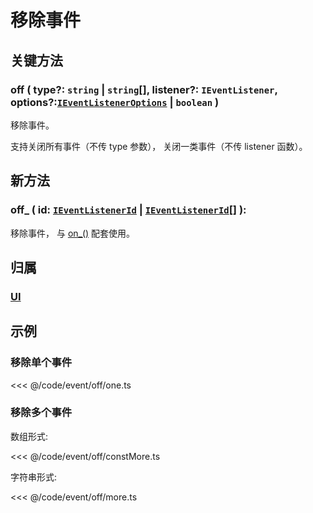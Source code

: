 # 移除事件

## 关键方法

### off ( type?: `string` | `string`[], listener?: `IEventListener`, options?:[`IEventListenerOptions`](/api/interfaces/IEventListenerOptions.md) | `boolean` )

移除事件。

支持关闭所有事件（不传 type 参数）， 关闭一类事件（不传 listener 函数）。

## 新方法

### off\_ ( id: [`IEventListenerId`](/api/interfaces/IEventListenerId.md) | [`IEventListenerId`](/api/interfaces/IEventListenerId.md)[] ):

移除事件， 与 [on\_()](./on.md#on_) 配套使用。

## 归属

### [UI](/reference/display/UI.md#深入事件)

## 示例

### 移除单个事件

<<< @/code/event/off/one.ts

### 移除多个事件

数组形式:

<<< @/code/event/off/constMore.ts

字符串形式:

<<< @/code/event/off/more.ts
